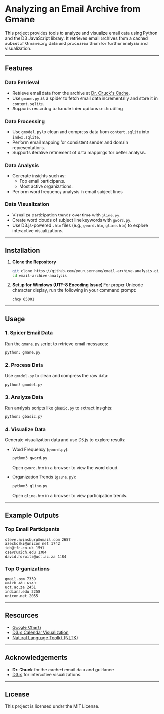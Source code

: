# Analyzing an Email Archive from Gmane

This project provides tools to analyze and visualize email data using Python and the D3 JavaScript library. It retrieves email archives from a cached subset of Gmane.org data and processes them for further analysis and visualization.

---

## Features

### **Data Retrieval**
- Retrieve email data from the archive at [Dr. Chuck's Cache](http://mbox.dr-chuck.net/export.php).
- Use `gmane.py` as a spider to fetch email data incrementally and store it in `content.sqlite`.
- Supports restarting to handle interruptions or throttling.

### **Data Processing**
- Use `gmodel.py` to clean and compress data from `content.sqlite` into `index.sqlite`.
- Perform email mapping for consistent sender and domain representations.
- Supports iterative refinement of data mappings for better analysis.

### **Data Analysis**
- Generate insights such as:
  - Top email participants.
  - Most active organizations.
- Perform word frequency analysis in email subject lines.

### **Data Visualization**
- Visualize participation trends over time with `gline.py`.
- Create word clouds of subject line keywords with `gword.py`.
- Use D3.js-powered `.htm` files (e.g., `gword.htm`, `gline.htm`) to explore interactive visualizations.

---

## Installation

1. **Clone the Repository**
   ```bash
   git clone https://github.com/yourusername/email-archive-analysis.git
   cd email-archive-analysis
   ```

2. **Setup for Windows (UTF-8 Encoding Issue)**
   For proper Unicode character display, run the following in your command prompt:
   ```bash
   chcp 65001
   ```

---

## Usage

### 1. Spider Email Data
Run the `gmane.py` script to retrieve email messages:
```bash
python3 gmane.py
```

### 2. Process Data
Use `gmodel.py` to clean and compress the raw data:
```bash
python3 gmodel.py
```

### 3. Analyze Data
Run analysis scripts like `gbasic.py` to extract insights:
```bash
python3 gbasic.py
```

### 4. Visualize Data
Generate visualization data and use D3.js to explore results:
- Word Frequency (`gword.py`):
  ```bash
  python3 gword.py
  ```
  Open `gword.htm` in a browser to view the word cloud.
  
- Organization Trends (`gline.py`):
  ```bash
  python3 gline.py
  ```
  Open `gline.htm` in a browser to view participation trends.

---

## Example Outputs

### Top Email Participants
```
steve.swinsburg@gmail.com 2657
azeckoski@unicon.net 1742
ieb@tfd.co.uk 1591
csev@umich.edu 1304
david.horwitz@uct.ac.za 1184
```

### Top Organizations
```
gmail.com 7339
umich.edu 6243
uct.ac.za 2451
indiana.edu 2258
unicon.net 2055
```

---

## Resources

- [Google Charts](https://developers.google.com/chart/)
- [D3.js Calendar Visualization](http://mbostock.github.io/d3/talk/20111018/calendar.html)
- [Natural Language Toolkit (NLTK)](http://nltk.org/install.html)

---

## Acknowledgements

- **Dr. Chuck** for the cached email data and guidance.
- [D3.js](https://d3js.org/) for interactive visualizations.

---

## License

This project is licensed under the MIT License.
